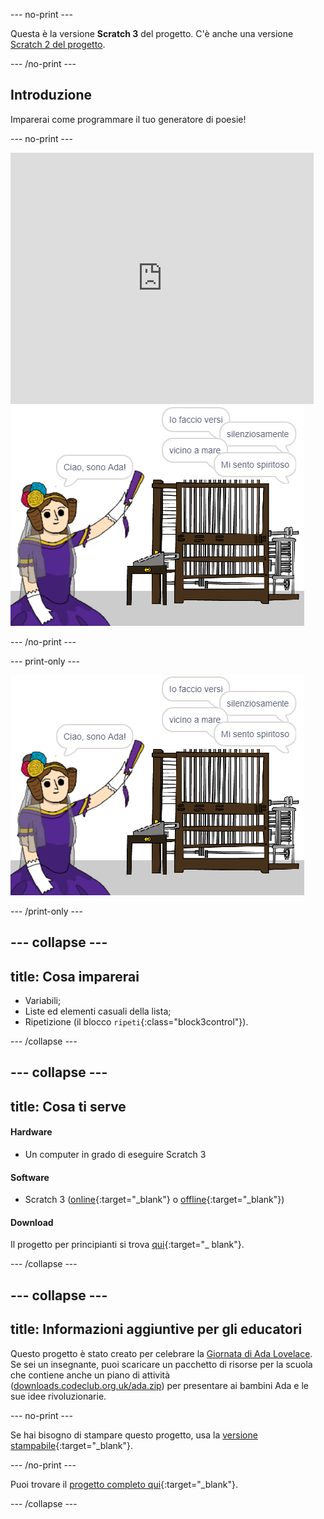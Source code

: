--- no-print ---

Questa è la versione **Scratch 3** del progetto. C'è anche una versione [Scratch 2 del progetto](https://projects.raspberrypi.org/en/projects/poetry-generator-scratch2).

--- /no-print ---

## Introduzione

Imparerai come programmare il tuo generatore di poesie!

--- no-print ---

<div class="scratch-preview">
  <iframe allowtransparency="true" width="485" height="402" src="https://scratch.mit.edu/projects/embed/382370657/?autostart=false" frameborder="0" scrolling="no"></iframe>
  <img src="images/poetry-final.png">
</div>

--- /no-print ---

--- print-only ---

![schermata del gioco](images/poetry-final.png)

--- /print-only ---

--- collapse ---
---
title: Cosa imparerai
---
+ Variabili;
+ Liste ed elementi casuali della lista;
+ Ripetizione (il blocco `ripeti`{:class="block3control"}).

--- /collapse ---

--- collapse ---
---
title: Cosa ti serve
---
#### Hardware

+ Un computer in grado di eseguire Scratch 3

#### Software

+ Scratch 3 ([online](http://rpf.io/scratchon){:target="_blank"} o [offline](http://rpf.io/scratchoff){:target="_blank"})

#### Download

Il progetto per principianti si trova [qui](http://rpf.io/p/it-IT/poetry-generator-go){:target="_ blank"}.

--- /collapse ---

--- collapse ---
---
title: Informazioni aggiuntive per gli educatori
---
Questo progetto è stato creato per celebrare la [Giornata di Ada Lovelace](https://findingada.com). Se sei un insegnante, puoi scaricare un pacchetto di risorse per la scuola che contiene anche un piano di attività ([downloads.codeclub.org.uk/ada.zip](http://downloads.codeclub.org.uk/ada.zip)) per presentare ai bambini Ada e le sue idee rivoluzionarie.

--- no-print ---

Se hai bisogno di stampare questo progetto, usa la [versione stampabile](https://projects.raspberrypi.org/it-IT/projects/poetry-generator/print){:target="_blank"}.

--- /no-print ---

Puoi trovare il [progetto completo qui](http://rpf.io/p/it-IT/poetry-generator-get){:target="_blank"}.

--- /collapse ---